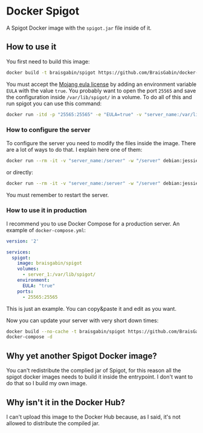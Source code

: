 # Docker Spigot

A Spigot Docker image with the `spigot.jar` file inside of it.

## How to use it

You first need to build this image:

```bash
docker build -t braisgabin/spigot https://github.com/BraisGabin/docker-spigot.git
```

You must accept the [Mojang eula license][eula] by adding an environment variable `EULA` with the value `true`.
You probably want to open the port `25565` and save the configuration inside `/var/lib/spigot/` in a volume.
To do all of this and run spigot you can use this command:

```bash
docker run -itd -p "25565:25565" -e "EULA=true" -v "server_name:/var/lib/spigot/"
```

### How to configure the server

To configure the server you need to modify the files inside the image. There are a lot of ways to do that.
I explain here one of them:

```bash
docker run --rm -it -v "server_name:/server" -w "/server" debian:jessie bash
```

or directly:

```bash
docker run --rm -it -v "server_name:/server" -w "/server" debian:jessie vim server.properties
```

You must remember to restart the server.

### How to use it in production

I recommend you to use Docker Compose for a production server. An example of `docker-compose.yml`:

```yml
version: '2'

services:
  spigot:
    image: braisgabin/spigot
    volumes:
      - server_1:/var/lib/spigot/
    environment:
      EULA: "true"
    ports:
      - 25565:25565
```

This is just an example. You can copy&paste it and edit as you want.

Now you can update your server with very short down times:

```bash
docker build --no-cache -t braisgabin/spigot https://github.com/BraisGabin/docker-spigot.git
docker-compose -d
```

## Why yet another Spigot Docker image?
You can't redistribute the complied jar of Spigot, for this reason all the spigot docker images
needs to build it inside the entrypoint. I don't want to do that so I build my own image.

## Why isn't it in the Docker Hub?
I can't upload this image to the Docker Hub because, as I said, it's not allowed to distribute the compiled jar.


 [eula]: https://account.mojang.com/documents/minecraft_eula
